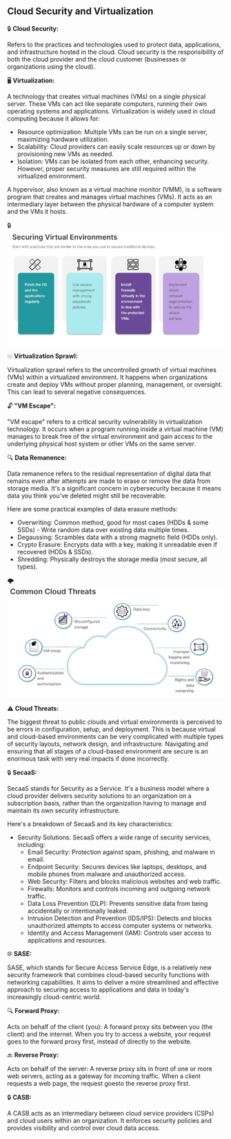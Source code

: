 ## Cloud Security and Virtualization

🔒 **Cloud Security:**

Refers to the practices and technologies used to protect data, applications, and infrastructure hosted in the cloud. Cloud security is the responsibility of both the cloud provider and the cloud customer (businesses or organizations using the cloud).

🖥️ **Virtualization:**

A technology that creates virtual machines (VMs) on a single physical server. These VMs can act like separate computers, running their own operating systems and applications. Virtualization is widely used in cloud computing because it allows for:

- Resource optimization: Multiple VMs can be run on a single server, maximizing hardware utilization.
- Scalability: Cloud providers can easily scale resources up or down by provisioning new VMs as needed.
- Isolation: VMs can be isolated from each other, enhancing security. However, proper security measures are still required within the virtualized environment.

A hypervisor, also known as a virtual machine monitor (VMM), is a software program that creates and manages virtual machines (VMs). It acts as an intermediary layer between the physical hardware of a computer system and the VMs it hosts.

🔒 ![Secure](./Images/secure.jpg)

💥 **Virtualization Sprawl:**

Virtualization sprawl refers to the uncontrolled growth of virtual machines (VMs) within a virtualized environment. It happens when organizations create and deploy VMs without proper planning, management, or oversight. This can lead to several negative consequences.

🔓 **"VM Escape":**

"VM escape" refers to a critical security vulnerability in virtualization technology. It occurs when a program running inside a virtual machine (VM) manages to break free of the virtual environment and gain access to the underlying physical host system or other VMs on the same server.

🔍 **Data Remanence:**

Data remanence refers to the residual representation of digital data that remains even after attempts are made to erase or remove the data from storage media. It's a significant concern in cybersecurity because it means data you think you've deleted might still be recoverable.

Here are some practical examples of data erasure methods:

- Overwriting: Common method, good for most cases (HDDs & some SSDs) - Write random data over existing data multiple times.
- Degaussing: Scrambles data with a strong magnetic field (HDDs only).
- Crypto Erasure: Encrypts data with a key, making it unreadable even if recovered (HDDs & SSDs).
- Shredding: Physically destroys the storage media (most secure, all types).

🌩️ ![Cloud Threats](./Images/cloud_threats.jpg)

⚠️ **Cloud Threats:**

The biggest threat to public clouds and virtual environments is perceived to be errors in configuration, setup, and deployment. This is because virtual and cloud-based environments can be very complicated with multiple types of security layouts, network design, and infrastructure. Navigating and ensuring that all stages of a cloud-based environment are secure is an enormous task with very real impacts if done incorrectly.

🔒 **SecaaS:**

SecaaS stands for Security as a Service. It's a business model where a cloud provider delivers security solutions to an organization on a subscription basis, rather than the organization having to manage and maintain its own security infrastructure.

Here's a breakdown of SecaaS and its key characteristics:

- Security Solutions: SecaaS offers a wide range of security services, including:
  - Email Security: Protection against spam, phishing, and malware in email.
  - Endpoint Security: Secures devices like laptops, desktops, and mobile phones from malware and unauthorized access.
  - Web Security: Filters and blocks malicious websites and web traffic.
  - Firewalls: Monitors and controls incoming and outgoing network traffic.
  - Data Loss Prevention (DLP): Prevents sensitive data from being accidentally or intentionally leaked.
  - Intrusion Detection and Prevention (IDS/IPS): Detects and blocks unauthorized attempts to access computer systems or networks.
  - Identity and Access Management (IAM): Controls user access to applications and resources.

🌐 **SASE:**

SASE, which stands for Secure Access Service Edge, is a relatively new security framework that combines cloud-based security functions with networking capabilities. It aims to deliver a more streamlined and effective approach to securing access to applications and data in today's increasingly cloud-centric world.

🔍 **Forward Proxy:**

Acts on behalf of the client (you): A forward proxy sits between you (the client) and the internet. When you try to access a website, your request goes to the forward proxy first, instead of directly to the website.

🔙 **Reverse Proxy:**

Acts on behalf of the server: A reverse proxy sits in front of one or more web servers, acting as a gateway for incoming traffic. When a client requests a web page, the request goesto the reverse proxy first.

🔒 **CASB:**

A CASB acts as an intermediary between cloud service providers (CSPs) and cloud users within an organization. It enforces security policies and provides visibility and control over cloud data access.